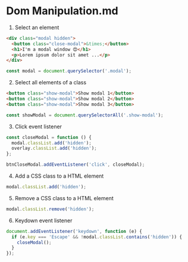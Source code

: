 # Dom Manipulation.md

1. Select an element

```html
<div class="modal hidden">
  <button class="close-modal">&times;</button>
  <h1>I'm a modal window 😍</h1>
  <p>Lorem ipsum dolor sit amet ...</p>
</div>
```

```js
const modal = document.querySelector('.modal');
```

2. Select all elements of a class

```html
<button class="show-modal">Show modal 1</button>
<button class="show-modal">Show modal 2</button>
<button class="show-modal">Show modal 3</button>
```

```js
const showModal = document.querySelectorAll('.show-modal');
```

3. Click event listener

```js
const closeModal = function () {
  modal.classList.add('hidden');
  overlay.classList.add('hidden');
};

btnCloseModal.addEventListener('click', closeModal);
```

4. Add a CSS class to a HTML element

```js
modal.classList.add('hidden');
```

5. Remove a CSS class to a HTML element

```js
modal.classList.remove('hidden');
```

6. Keydown event listener

```js
document.addEventListener('keydown', function (e) {
  if (e.key === 'Escape' && !modal.classList.contains('hidden')) {
    closeModal();
  }
});
```
